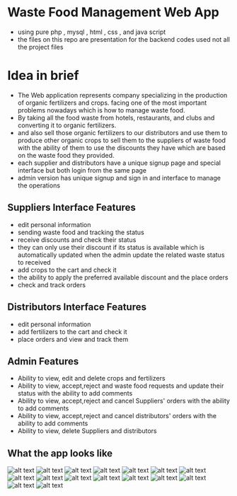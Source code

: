 # Waste Food Management Web App
- using pure php , mysql , html , css , and java script
- the files on this repo are presentation for the backend codes used not all the project files 

# Idea in brief 

- The Web application represents company specializing in the production of organic fertilizers and crops. facing one of the most important problems nowadays which is how to manage waste food.
- By taking all the food waste from hotels, restaurants, and clubs and converting it to organic fertilizers.
- and also sell those organic fertilizers to our distributors and use them to produce other organic crops to sell them to the suppliers of waste food with the ability of them to use the discounts they have which are based on the waste food they provided.
- each supplier and distributors have a unique signup page and special interface but both login from the same page
- admin version has unique signup and sign in and interface to manage the operations


## Suppliers Interface Features

- edit personal information
- sending waste food and tracking the status
- receive discounts and check their status
- they can only use their discount if its status is available which is automatically updated when the admin update the related waste status to received
- add crops to the cart and check it
- the ability to apply the preferred available discount and the place orders
- check and track orders


## Distributors Interface Features

- edit personal information
- add fertilizers to the cart and check it
- place orders and view and track them 


## Admin Features

- Ability to view, edit and delete crops and fertilizers
- Ability to view, accept,reject and waste food requests and update their status with the ability to add comments
- Ability to view, accept,reject and cancel Suppliers' orders with the ability to add comments
- Ability to view, accept,reject and cancel distributors' orders with the ability to add comments
- Ability to view, delete Suppliers and distributors

## What the app looks like 

![alt text](https://github.com/ahmedhesham99/Graduation-Project/blob/main/sample%20of%20system%20Screen%20Shots/home.jpg)
![alt text](https://github.com/ahmedhesham99/Graduation-Project/blob/main/sample%20of%20system%20Screen%20Shots/supp_signup.jpg)
![alt text](https://github.com/ahmedhesham99/Graduation-Project/blob/main/sample%20of%20system%20Screen%20Shots/crops.jpg)
![alt text](https://github.com/ahmedhesham99/Graduation-Project/blob/main/sample%20of%20system%20Screen%20Shots/supplier%20profile.jpg)
![alt text](https://github.com/ahmedhesham99/Graduation-Project/blob/main/sample%20of%20system%20Screen%20Shots/sending%20waste%20food.jpg)
![alt text](https://github.com/ahmedhesham99/Graduation-Project/blob/main/sample%20of%20system%20Screen%20Shots/discounts.jpg)
![alt text](https://github.com/ahmedhesham99/Graduation-Project/blob/main/sample%20of%20system%20Screen%20Shots/cart.jpg)
![alt text](https://github.com/ahmedhesham99/Graduation-Project/blob/main/sample%20of%20system%20Screen%20Shots/checkorders.jpg)
![alt text](https://github.com/ahmedhesham99/Graduation-Project/blob/main/sample%20of%20system%20Screen%20Shots/distributors%20interface.jpg)
![alt text](https://github.com/ahmedhesham99/Graduation-Project/blob/main/sample%20of%20system%20Screen%20Shots/fertilizers%20inspect.jpg)
![alt text](https://github.com/ahmedhesham99/Graduation-Project/blob/main/sample%20of%20system%20Screen%20Shots/admin's%20login.jpg)
![alt text](https://github.com/ahmedhesham99/Graduation-Project/blob/main/sample%20of%20system%20Screen%20Shots/admin's%20Interface.jpg)
![alt text](https://github.com/ahmedhesham99/Graduation-Project/blob/main/sample%20of%20system%20Screen%20Shots/crops%20management.jpg)
![alt text](https://github.com/ahmedhesham99/Graduation-Project/blob/main/sample%20of%20system%20Screen%20Shots/suppliers'%20orders.jpg)
![alt text](https://github.com/ahmedhesham99/Graduation-Project/blob/main/sample%20of%20system%20Screen%20Shots/suppliers'%20details.jpg)
![alt text](https://github.com/ahmedhesham99/Graduation-Project/blob/main/sample%20of%20system%20Screen%20Shots/suppliers'%20orders%20update.jpg)






